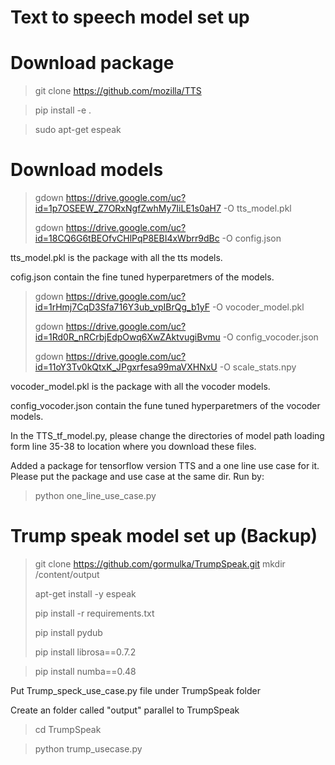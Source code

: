# Text to speech model set up
# Download package
> git clone https://github.com/mozilla/TTS

> pip install -e .

> sudo apt-get espeak
# Download models
> gdown https://drive.google.com/uc?id=1p7OSEEW_Z7ORxNgfZwhMy7IiLE1s0aH7 -O tts_model.pkl
> 
> gdown https://drive.google.com/uc?id=18CQ6G6tBEOfvCHlPqP8EBI4xWbrr9dBc -O config.json

tts_model.pkl is the package with all the tts models.

cofig.json contain the fine tuned hyperparetmers of the models.

>gdown https://drive.google.com/uc?id=1rHmj7CqD3Sfa716Y3ub_vpIBrQg_b1yF -O vocoder_model.pkl
>
>gdown https://drive.google.com/uc?id=1Rd0R_nRCrbjEdpOwq6XwZAktvugiBvmu -O config_vocoder.json
>
>gdown https://drive.google.com/uc?id=11oY3Tv0kQtxK_JPgxrfesa99maVXHNxU -O scale_stats.npy

vocoder_model.pkl is the package with all the vocoder models.

config_vocoder.json contain the fune tuned hyperparetmers of the  vocoder models. 

In the TTS_tf_model.py, please change the directories of model path loading form line 35-38 to location where you download these files.

Added a package for tensorflow version TTS and a one line use case for it. Please put the package and use case at the same dir. Run by:

> python one_line_use_case.py 

# Trump speak model set up (Backup)
>git clone https://github.com/gormulka/TrumpSpeak.git
>mkdir /content/output
>
>apt-get install -y espeak
>
>pip install -r requirements.txt
>
>pip install pydub
>
>pip install librosa==0.7.2

>pip install numba==0.48

Put Trump_speck_use_case.py file under TrumpSpeak folder

Create an folder called "output" parallel to TrumpSpeak

> cd TrumpSpeak

> python trump_usecase.py 

